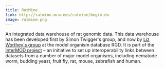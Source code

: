 ```yaml
---
title: RatMine
link: http://ratmine.mcw.edu/ratmine/begin.do
image: ratmine.png
---
```

An integrated data warehouse of rat genomic data. This data warehouse has been developed first by Simon Twigger's group, and now by [Liz Worthey's group](http://www.mcw.edu/HMGC/Laboratories/Worthey.htm) at the model organism database RGD. It is part of the [InterMOD project](/funding/intermod) – an initiative to set up interoperability links between datasets from a number of major model organisms, including nematode worm, budding yeast, fruit fly, rat, mouse, zebrafish and human.
